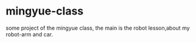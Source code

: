 # mingyue-class
some project of the mingyue class, the main is the robot lesson,about my robot-arm and car.
